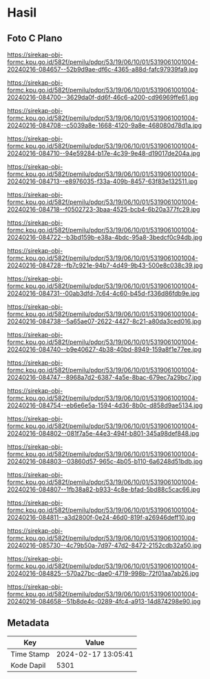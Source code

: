 # Hasil

## Foto C Plano

https://sirekap-obj-formc.kpu.go.id/582f/pemilu/pdpr/53/19/06/10/01/5319061001004-20240216-084657--52b9d9ae-df6c-4365-a88d-fafc97939fa9.jpg

https://sirekap-obj-formc.kpu.go.id/582f/pemilu/pdpr/53/19/06/10/01/5319061001004-20240216-084700--3629da0f-dd6f-46c6-a200-cd96969ffe61.jpg

https://sirekap-obj-formc.kpu.go.id/582f/pemilu/pdpr/53/19/06/10/01/5319061001004-20240216-084708--c5039a8e-1668-4120-9a8e-468080d78d1a.jpg

https://sirekap-obj-formc.kpu.go.id/582f/pemilu/pdpr/53/19/06/10/01/5319061001004-20240216-084710--94e59284-b17e-4c39-9e48-d19017de204a.jpg

https://sirekap-obj-formc.kpu.go.id/582f/pemilu/pdpr/53/19/06/10/01/5319061001004-20240216-084713--e8976035-f33a-409b-8457-63f83e132511.jpg

https://sirekap-obj-formc.kpu.go.id/582f/pemilu/pdpr/53/19/06/10/01/5319061001004-20240216-084718--f0502723-3baa-4525-bcb4-6b20a377fc29.jpg

https://sirekap-obj-formc.kpu.go.id/582f/pemilu/pdpr/53/19/06/10/01/5319061001004-20240216-084722--b3bd159b-e38a-4bdc-95a8-3bedcf0c94db.jpg

https://sirekap-obj-formc.kpu.go.id/582f/pemilu/pdpr/53/19/06/10/01/5319061001004-20240216-084728--fb7c921e-94b7-4d49-9b43-500e8c038c39.jpg

https://sirekap-obj-formc.kpu.go.id/582f/pemilu/pdpr/53/19/06/10/01/5319061001004-20240216-084731--00ab3dfd-7c64-4c60-b45d-f336d86fdb9e.jpg

https://sirekap-obj-formc.kpu.go.id/582f/pemilu/pdpr/53/19/06/10/01/5319061001004-20240216-084738--5a65ae07-2622-4427-8c21-a80da3ced016.jpg

https://sirekap-obj-formc.kpu.go.id/582f/pemilu/pdpr/53/19/06/10/01/5319061001004-20240216-084740--b9e40627-4b38-40bd-8949-159a8f1e77ee.jpg

https://sirekap-obj-formc.kpu.go.id/582f/pemilu/pdpr/53/19/06/10/01/5319061001004-20240216-084747--8968a7d2-6387-4a5e-8bac-679ec7a29bc7.jpg

https://sirekap-obj-formc.kpu.go.id/582f/pemilu/pdpr/53/19/06/10/01/5319061001004-20240216-084754--eb6e6e5a-1594-4d36-8b0c-d858d9ae5134.jpg

https://sirekap-obj-formc.kpu.go.id/582f/pemilu/pdpr/53/19/06/10/01/5319061001004-20240216-084802--081f7a5e-44e3-494f-b801-345a98def848.jpg

https://sirekap-obj-formc.kpu.go.id/582f/pemilu/pdpr/53/19/06/10/01/5319061001004-20240216-084803--03860d57-965c-4b05-b110-6a6248d51bdb.jpg

https://sirekap-obj-formc.kpu.go.id/582f/pemilu/pdpr/53/19/06/10/01/5319061001004-20240216-084807--1fb38a82-b933-4c8e-bfad-5bd88c5cac66.jpg

https://sirekap-obj-formc.kpu.go.id/582f/pemilu/pdpr/53/19/06/10/01/5319061001004-20240216-084811--a3d2800f-0e24-46d0-819f-a26946deff10.jpg

https://sirekap-obj-formc.kpu.go.id/582f/pemilu/pdpr/53/19/06/10/01/5319061001004-20240216-085730--4c79b50a-7d97-47d2-8472-2152cdb32a50.jpg

https://sirekap-obj-formc.kpu.go.id/582f/pemilu/pdpr/53/19/06/10/01/5319061001004-20240216-084825--570a27bc-dae0-4719-998b-72f01aa7ab26.jpg

https://sirekap-obj-formc.kpu.go.id/582f/pemilu/pdpr/53/19/06/10/01/5319061001004-20240216-084658--51b8de4c-0289-4fc4-a913-14d874298e90.jpg


## Metadata

| Key        | Value               |
| ---------- | ------------------- |
| Time Stamp | 2024-02-17 13:05:41 |
| Kode Dapil | 5301                |



